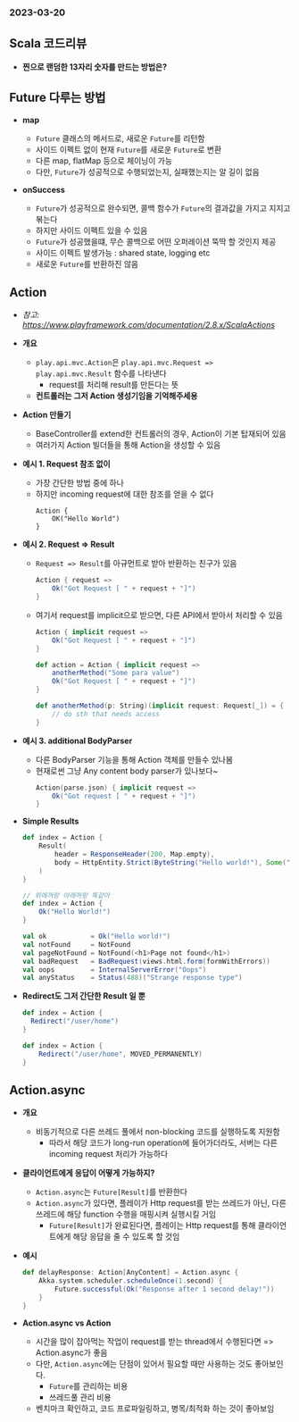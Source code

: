 ### 2023-03-20

## Scala 코드리뷰
- **찐으로 랜덤한 13자리 숫자를 만드는 방법은?**

## Future 다루는 방법
- **map**
  - `Future` 클래스의 메서드로, 새로운 `Future`를 리턴함
  - 사이드 이펙트 없이 현재 `Future`를 새로운 `Future`로 변환
  - 다른 map, flatMap 등으로 체이닝이 가능
  - 다만, `Future`가 성공적으로 수행되었는지, 실패했는지는 알 길이 없음

- **onSuccess**
  - `Future`가 성공적으로 완수되면, 콜백 함수가 `Future`의 결과값을 가지고 지지고 볶는다
  - 하지만 사이드 이펙트 있을 수 있음
  - `Future`가 성공했을떄, 무슨 콜백으로 어떤 오퍼레이션 뚝딱 할 것인지 제공
  - 사이드 이펙트 발생가능 : shared state, logging etc
  - 새로운 `Future`를 반환하진 않음

## Action
- *참고: https://www.playframework.com/documentation/2.8.x/ScalaActions*
- **개요**
  - `play.api.mvc.Action`은 `play.api.mvc.Request => play.api.mvc.Result` 함수를 나타낸다
    - request를 처리해 result를 만든다는 뜻
  - **컨트롤러는 그저 Action 생성기임을 기억해주세용**

- **Action 만들기**
  - BaseController를 extend한 컨트롤러의 경우, Action이 기본 탑재되어 있음
  - 여러가지 Action 빌더들을 통해 Action을 생성할 수 있음

- **예시 1. Request 참조 없이**
  - 가장 간단한 방법 중에 하나
  - 하지만 incoming request에 대한 참조를 얻을 수 없다
    ```
    Action {
        OK("Hello World")
    }
    ```

- **예시 2. Request => Result**
  - `Request => Result`를 아규먼트로 받아 반환하는 친구가 있음
    ```scala
    Action { request => 
        Ok("Got Request [ " + request + "]")
    }
    ```
  - 여기서 request를 implicit으로 받으면, 다른 API에서 받아서 처리할 수 있음
    ```scala
    Action { implicit request =>
        Ok("Got Request [ " + request + "]")
    }
    
    def action = Action { implicit request =>
        anotherMethod("Some para value")
        Ok("Got Request [ " + request + "]")
    }
    
    def anotherMethod(p: String)(implicit request: Request[_]) = {
        // do sth that needs access
    }
    ```

- **예시 3. additional BodyParser**
  - 다른 BodyParser 기능을 통해 Action 객체를 만들수 있나봄
  - 현재로썬 그냥 Any content body parser가 있나보다~
    ```scala
    Action(parse.json) { implicit request =>
        Ok("Got request [ " + request + "]")
    }
    ```

- **Simple Results**
    ```scala
    def index = Action {
        Result(
            header = ResponseHeader(200, Map.empty),
            body = HttpEntity.Strict(ByteString("Hello world!"), Some("text/plain"))
        )
    }
    
    // 위에꺼랑 아래꺼랑 똑같아
    def index = Action {
        Ok("Hello World!")
    }
    
    val ok           = Ok("Hello world!")
    val notFound     = NotFound
    val pageNotFound = NotFound(<h1>Page not found</h1>)
    val badRequest   = BadRequest(views.html.form(formWithErrors))
    val oops         = InternalServerError("Oops")
    val anyStatus    = Status(488)("Strange response type")
    ```
  
- **Redirect도 그저 간단한 Result 일 뿐**
    ```scala
    def index = Action {
      Redirect("/user/home")
    }
    
    def index = Action {
        Redirect("/user/home", MOVED_PERMANENTLY)
    }
    ```
  
## Action.async
- **개요**
  - 비동기적으로 다른 쓰레드 풀에서 non-blocking 코드를 실행하도록 지원함
    - 따라서 해당 코드가 long-run operation에 들어가더라도, 서버는 다른 incoming request 처리가 가능하다

- **클라이언트에게 응답이 어떻게 가능하지?**
  - `Action.async`는 `Future[Result]`를 반환한다
  - `Action.async`가 있다면, 플레이가 Http request를 받는 쓰레드가 아닌, 다른 쓰레드에 해당 function 수행을 매핑시켜 실행시킬 거임
    - `Future[Result]`가 완료된다면, 플레이는 Http request를 통해 클라이언트에게 해당 응답을 줄 수 있도록 할 것임

- **예시**
    ```scala
    def delayResponse: Action[AnyContent] = Action.async {
        Akka.system.scheduler.scheduleOnce(1.second) {
            Future.successful(Ok("Response after 1 second delay!"))
        }
    }
    ```
  
- **Action.async vs Action**
  - 시간을 많이 잡아먹는 작업이 request를 받는 thread에서 수행된다면 => Action.async가 좋음
  - 다만, `Action.async`에는 단점이 있어서 필요할 때만 사용하는 것도 좋아보인다. 
    - `Future`를 관리하는 비용
    - 쓰레드풀 관리 비용
  - 벤치마크 확인하고, 코드 프로파일링하고, 병목/최적화 하는 것이 좋아보임
